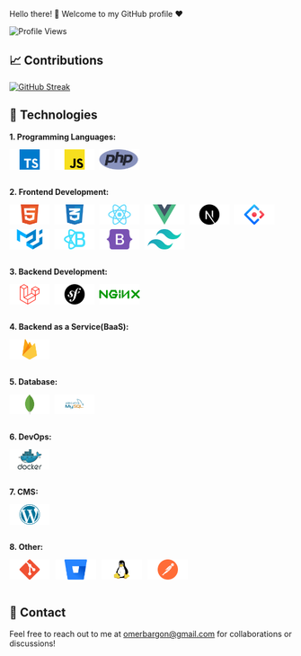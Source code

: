 Hello there! 👋 Welcome to my GitHub profile ♥️ 

![Profile Views](https://komarev.com/ghpvc/?username=your-username&color=green)

## 📈 Contributions 
[![GitHub Streak](https://github-readme-streak-stats.herokuapp.com/?user=omerbargon&theme=dark)](https://git.io/streak-stats)

## 💼 Technologies

**1. Programming Languages:**

<div style="display: flex; flex-wrap: wrap; gap: 8px;">
<img src="svg/typescript.svg" height="36"/>
<img src="svg/javascript.svg" height="36"/> 
<img src="svg/php.svg" height="36"/>
</div><br>

**2. Frontend Development:**
<div style="display: flex; flex-wrap: wrap; gap: 8px;">
<img src="svg/html5.svg" height="36"/>
<img src="svg/css3.svg" height="36"/>
<img src="svg/react.svg" height="36"/> 
<img src="svg/vue.svg" height="36"/>
<img src="svg/nextjs.svg" height="36"/>
<img src="svg/antdesign.svg" height="36"/>
<img src="svg/materialui.svg" height="36"/>
<img src="svg/reactbootstrap.svg" height="36"/> 
<img src="svg/bootstrap.svg" height="36"/>
<img src="svg/tailwindcss.svg" height="36"/> 
</div><br>

**3. Backend Development:**
<div style="display: flex; flex-wrap: wrap; gap: 8px;">
<img src="svg/laravel.svg" height="36"/> 
<img src="svg/symfony.svg" height="36"/>
<img src="svg/nginx.svg" height="36"/>
</div><br>

**4. Backend as a Service(BaaS):**
<div style="display: flex; flex-wrap: wrap; gap: 8px;">
<img src="svg/firebase.svg" height="36"/>
</div><br>

**5. Database:**
<div style="display: flex; flex-wrap: wrap; gap: 8px;">
<img src="svg/mongodb.svg" height="36"/>
<img src="svg/mysql.svg" height="36"/>
</div><br>

**6. DevOps:**
<div style="display: flex; flex-wrap: wrap; gap: 8px;">
<img src="svg/docker.svg" height="36"/>
</div><br>

**7. CMS:**
<div style="display: flex; flex-wrap: wrap; gap: 8px;">
<img src="svg/wordpress.svg" height="36"/>
 </div><br>

**8. Other:**
<div style="display: flex; flex-wrap: wrap; gap: 10px;">
<img src="svg/git.svg" height="36"/>
<img src="svg/bitbucket.svg" height="36"/>
<img src="svg/linux.svg" height="36"/>
 <img src="svg/postman.svg" height="36"/>
</div><br>

## 📧 Contact
Feel free to reach out to me at [omerbargon@gmail.com](mailto:omerbargon@gmail.com) for collaborations or discussions!

